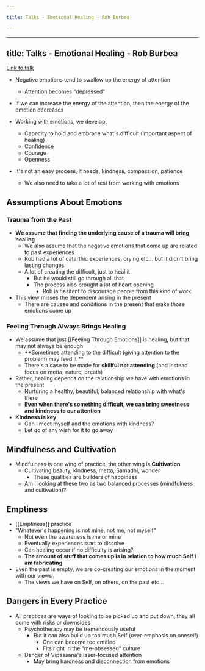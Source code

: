 ```yaml
---
title: Talks - Emotional Healing - Rob Burbea 
---
```

---
title: Talks - Emotional Healing - Rob Burbea
---
[Link to talk](https://dharmaseed.org/teacher/210/talk/12481/)

- Negative emotions tend to swallow up the energy of attention
	- Attention becomes "depressed"
- If we can increase the energy of the attention, then the energy of the emotion decreases

- Working with emotions, we develop:
	- Capacity to hold and embrace what's difficult (important aspect of healing)
	- Confidence
	- Courage
	- Openness
- It's not an easy process, it needs, kindness, compassion, patience
	- We also need to take a lot of rest from working with emotions 

## Assumptions About Emotions
### Trauma from the Past
- **We assume that finding the underlying cause of a trauma will bring healing**
	- We also assume that the negative emotions that come up are related to past experiences
	- Rob had a lot of catarthic experiences, crying etc... but it didn't bring lasting changes
	- A lot of creating the difficult, just to heal it
		- But he would still go through all that
		- The process also brought a lot of heart opening
			- Rob is hesitant to discourage people from this kind of work
- This view misses the dependent arising in the present
	- There are causes and conditions in the present that make those emotions come up

### Feeling Through Always Brings Healing
- We assume that just [[Feeling Through Emotions]] is healing, but that may not always be enough
	- **Sometimes attending to the difficult (giving attention to the problem) may feed it **
	- There's a case to be made for **skillful not attending** (and instead focus on metta, nature, breath)
- Rather, healing depends on the relationship we have with emotions in the present
	- Nurturing a healthy, beautiful, balanced relationship with what's there
	- **Even when there's something difficult, we can bring sweetness and kindness to our attention**
- **Kindness is key**
	- Can I meet myself and the emotions with kindness?
	- Let go of any wish for it to go away

## Mindfulness and Cultivation
- Mindfulness is one wing of practice, the other wing is **Cultivation**
	- Cultivating beauty, kindness, metta, Samadhi, wonder
		- These qualities are builders of happiness
	- Am I looking at these two as two balanced processes (mindfulness and cultivation)?

## Emptiness
- [[Emptiness]] practice
- "Whatever's happening is not mine, not me, not myself"
	- Not even the awareness is me or mine
	- Eventually experiences start to dissolve
	- Can healing occur if no difficulty is arising?
	- **The amount of stuff that comes up is in relation to how much Self I am fabricating**
- Even the past is empty, we are co-creating our emotions in the moment with our views
	- The views we have on Self, on others, on the past etc...

## Dangers in Every Practice
- All practices are ways of looking to be picked up and put down, they all come with risks or downsides
	- Psychotherapy may be tremendously useful
		- But it can also build up too much Self (over-emphasis on oneself)
			- One can become too entitled
			- Fits right in the "me-obsessed" culture
	- Danger of Vipassana's laser-focused attention
		- May bring hardness and disconnection from emotions
